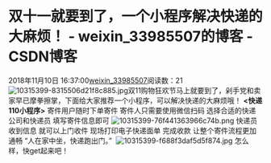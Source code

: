 # 双十一就要到了，一个小程序解决快递的大麻烦！ - weixin_33985507的博客 - CSDN博客
2018年11月10日 16:37:00[weixin_33985507](https://me.csdn.net/weixin_33985507)阅读数：21
![10315399-8315506d21f8c885.jpg](https://upload-images.jianshu.io/upload_images/10315399-8315506d21f8c885.jpg)
​双11购物狂欢节马上就要到了，剁手党和卖家早已摩拳擦掌，下面给大家推荐一个小程序，可以解决快递的大麻烦哦！
**<快递110小程序>**
寄件用户随时下单寄件
寄件人只需要使用微信扫码
选择合适的快递公司和快递员
填写寄件信息即可
![10315399-76f441363966c74b.png](https://upload-images.jianshu.io/upload_images/10315399-76f441363966c74b.png)
快递员收到信息
就可以上门收件
现场打印电子快递面单
完成收款
让整个寄件流程更加通畅
“人在家中坐，快递跑出门。”
​
![10315399-f688f3daf5d5f874.jpg](https://upload-images.jianshu.io/upload_images/10315399-f688f3daf5d5f874.jpg)
怎么样，快get起来吧！
